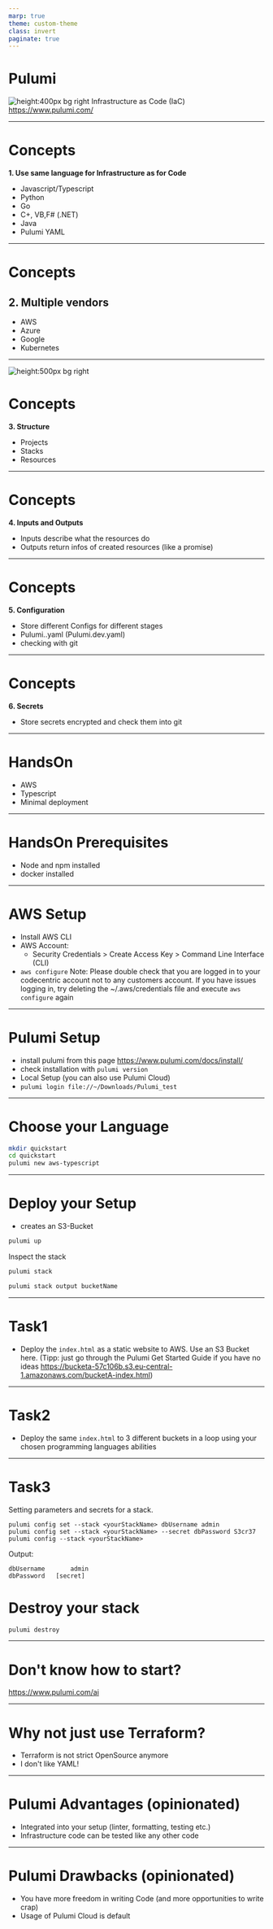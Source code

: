 ```yaml
---
marp: true
theme: custom-theme
class: invert
paginate: true
---
```


# Pulumi

![height:400px bg right](./pulumi_animal.png)
Infrastructure as Code (IaC)
https://www.pulumi.com/

---

# Concepts

**1. Use same language for Infrastructure as for Code**

- Javascript/Typescript
- Python
- Go
- C+, VB,F# (.NET)
- Java
- Pulumi YAML

---

# Concepts

## 2. Multiple vendors

- AWS
- Azure
- Google
- Kubernetes

---

![height:500px bg right](./structure.png)

# Concepts

**3. Structure**

- Projects
- Stacks
- Resources

---

# Concepts

**4. Inputs and Outputs**

- Inputs describe what the resources do
- Outputs return infos of created resources (like a promise)

---

# Concepts

**5. Configuration**

- Store different Configs for different stages
- Pulumi.<stack-name>.yaml (Pulumi.dev.yaml)
- checking with git

---

# Concepts

**6. Secrets**

- Store secrets encrypted and check them into git
<!-- - TODO -->

---

# HandsOn

- AWS
- Typescript
- Minimal deployment

---

# HandsOn Prerequisites

- Node and npm installed
- docker installed

---

# AWS Setup

- Install AWS CLI
- AWS Account:
  - Security Credentials > Create Access Key > Command Line Interface (CLI)
- `aws configure`
  Note: Please double check that you are logged in to your codecentric account not to any customers account. If you have issues logging in, try deleting the ~/.aws/credentials file and execute `aws configure` again

---

# Pulumi Setup

- install pulumi from this page https://www.pulumi.com/docs/install/
- check installation with `pulumi version`
- Local Setup (you can also use Pulumi Cloud)
- `pulumi login file://~/Downloads/Pulumi_test`

---

# Choose your Language

```bash
mkdir quickstart
cd quickstart
pulumi new aws-typescript
```

---

# Deploy your Setup

- creates an S3-Bucket

```bash
pulumi up
```

Inspect the stack

```bash
pulumi stack
```

```bash
pulumi stack output bucketName
```

---

# Task1

- Deploy the `index.html` as a static website to AWS. Use an S3 Bucket here.
  (Tipp: just go through the Pulumi Get Started Guide if you have no ideas https://bucketa-57c106b.s3.eu-central-1.amazonaws.com/bucketA-index.html)

---

# Task2

- Deploy the same `index.html` to 3 different buckets in a loop using your chosen programming languages abilities

---

# Task3

Setting parameters and secrets for a stack.

```
pulumi config set --stack <yourStackName> dbUsername admin
pulumi config set --stack <yourStackName> --secret dbPassword S3cr37
pulumi config --stack <yourStackName>
```

Output:

```
dbUsername       admin
dbPassword   [secret]
```

# Destroy your stack

```bash
pulumi destroy
```

---

# Don't know how to start?

https://www.pulumi.com/ai

---

# Why not just use Terraform?

- Terraform is not strict OpenSource anymore
- I don't like YAML!

---

# Pulumi Advantages (opinionated)

- Integrated into your setup (linter, formatting, testing etc.)
- Infrastructure code can be tested like any other code

---

# Pulumi Drawbacks (opinionated)

- You have more freedom in writing Code (and more opportunities to write crap)
- Usage of Pulumi Cloud is default
